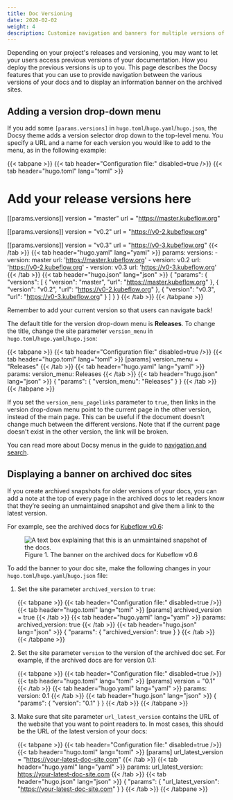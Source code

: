 ```yaml
---
title: Doc Versioning
date: 2020-02-02
weight: 4
description: Customize navigation and banners for multiple versions of your docs.
---
```


Depending on your project's releases and versioning, you may want to let your
users access previous versions of your documentation. How you deploy the
previous versions is up to you. This page describes the Docsy features that you
can use to provide navigation between the various versions of your docs and to
display an information banner on the archived sites.

## Adding a version drop-down menu

If you add some `[params.versions]` in `hugo.toml`/`hugo.yaml`/`hugo.json`, the
Docsy theme adds a version selector drop down to the top-level menu. You specify
a URL and a name for each version you would like to add to the menu, as in the
following example:

<!-- prettier-ignore-start -->
{{< tabpane >}}
{{< tab header="Configuration file:" disabled=true />}}
{{< tab header="hugo.toml" lang="toml" >}}
# Add your release versions here
[[params.versions]]
  version = "master"
  url = "https://master.kubeflow.org"

[[params.versions]]
  version = "v0.2"
  url = "https://v0-2.kubeflow.org"

[[params.versions]]
  version = "v0.3"
  url = "https://v0-3.kubeflow.org"
{{< /tab >}}
{{< tab header="hugo.yaml" lang="yaml" >}}
params:
  versions:
    - version: master
      url: 'https://master.kubeflow.org'
    - version: v0.2
      url: 'https://v0-2.kubeflow.org'
    - version: v0.3
      url: 'https://v0-3.kubeflow.org'
{{< /tab >}}
{{< tab header="hugo.json" lang="json" >}}
{
  "params": {
    "versions": [
      {
        "version": "master",
        "url": "https://master.kubeflow.org"
      },
      {
        "version": "v0.2",
        "url": "https://v0-2.kubeflow.org"
      },
      {
        "version": "v0.3",
        "url": "https://v0-3.kubeflow.org"
      }
    ]
  }
}
{{< /tab >}}
{{< /tabpane >}}
<!-- prettier-ignore-end -->

Remember to add your current version so that users can navigate back!

The default title for the version drop-down menu is **Releases**. To change the
title, change the site parameter `version_menu` in
`hugo.toml`/`hugo.yaml`/`hugo.json`:

<!-- prettier-ignore-start -->
{{< tabpane >}}
{{< tab header="Configuration file:" disabled=true />}}
{{< tab header="hugo.toml" lang="toml" >}}
[params]
version_menu = "Releases"
{{< /tab >}}
{{< tab header="hugo.yaml" lang="yaml" >}}
params:
  version_menu: Releases
{{< /tab >}}
{{< tab header="hugo.json" lang="json" >}}
{
  "params": {
    "version_menu": "Releases"
  }
}
{{< /tab >}}
{{< /tabpane >}}
<!-- prettier-ignore-end -->

If you set the `version_menu_pagelinks` parameter to `true`, then links in the
version drop-down menu point to the current page in the other version, instead
of the main page. This can be useful if the document doesn't change much between
the different versions. Note that if the current page doesn't exist in the other
version, the link will be broken.

You can read more about Docsy menus in the guide to
[navigation and search](/docs/adding-content/navigation/).

## Displaying a banner on archived doc sites

If you create archived snapshots for older versions of your docs, you can add a
note at the top of every page in the archived docs to let readers know that
they’re seeing an unmaintained snapshot and give them a link to the latest
version.

For example, see the archived docs for
[Kubeflow v0.6](https://v0-6.kubeflow.org/docs/):

<figure>
  <img src="/images/version-banner.png"
       alt="A text box explaining that this is an unmaintained snapshot of the docs."
       class="mt-3 mb-3 border border-info rounded" />
  <figcaption>Figure 1. The banner on the archived docs for Kubeflow v0.6
  </figcaption>
</figure>

To add the banner to your doc site, make the following changes in your
`hugo.toml`/`hugo.yaml`/`hugo.json` file:

<!-- prettier-ignore-start -->

1. Set the site parameter `archived_version` to `true`:

    {{< tabpane >}}
{{< tab header="Configuration file:" disabled=true />}}
{{< tab header="hugo.toml" lang="toml" >}}
[params]
archived_version = true
{{< /tab >}}
{{< tab header="hugo.yaml" lang="yaml" >}}
params:
  archived_version: true
{{< /tab >}}
{{< tab header="hugo.json" lang="json" >}}
{
  "params": {
    "archived_version": true
  }
}
{{< /tab >}}
    {{< /tabpane >}}

1. Set the site parameter `version` to the version of the archived doc set. For
  example, if the archived docs are for version 0.1:

    {{< tabpane >}}
{{< tab header="Configuration file:" disabled=true />}}
{{< tab header="hugo.toml" lang="toml" >}}
[params]
version = "0.1"
{{< /tab >}}
{{< tab header="hugo.yaml" lang="yaml" >}}
params:
  version: 0.1
{{< /tab >}}
{{< tab header="hugo.json" lang="json" >}}
{
  "params": {
    "version": "0.1"
  }
}
{{< /tab >}}
    {{< /tabpane >}}

1. Make sure that site parameter `url_latest_version` contains the URL of the website that you
  want to point readers to. In most cases, this should be the URL of the latest
  version of your docs:

    {{< tabpane >}}
{{< tab header="Configuration file:" disabled=true />}}
{{< tab header="hugo.toml" lang="toml" >}}
[params]
url_latest_version = "https://your-latest-doc-site.com"
{{< /tab >}}
{{< tab header="hugo.yaml" lang="yaml" >}}
params:
  url_latest_version: https://your-latest-doc-site.com
{{< /tab >}}
{{< tab header="hugo.json" lang="json" >}}
{
  "params": {
    "url_latest_version": "https://your-latest-doc-site.com"
  }
}
{{< /tab >}}
    {{< /tabpane >}}

<!-- prettier-ignore-end -->
